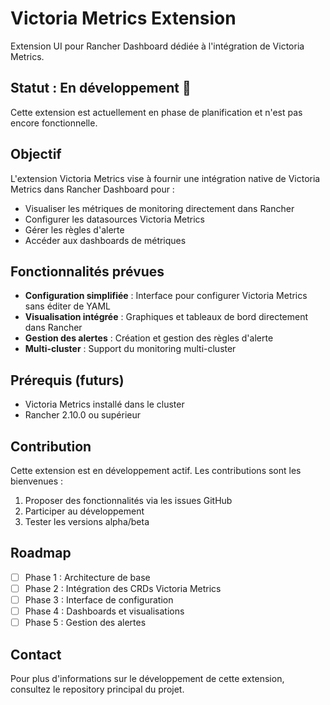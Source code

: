 # Victoria Metrics Extension

Extension UI pour Rancher Dashboard dédiée à l'intégration de Victoria Metrics.

## Statut : En développement 🚧

Cette extension est actuellement en phase de planification et n'est pas encore fonctionnelle.

## Objectif

L'extension Victoria Metrics vise à fournir une intégration native de Victoria Metrics dans Rancher Dashboard pour :

- Visualiser les métriques de monitoring directement dans Rancher
- Configurer les datasources Victoria Metrics
- Gérer les règles d'alerte
- Accéder aux dashboards de métriques

## Fonctionnalités prévues

- **Configuration simplifiée** : Interface pour configurer Victoria Metrics sans éditer de YAML
- **Visualisation intégrée** : Graphiques et tableaux de bord directement dans Rancher
- **Gestion des alertes** : Création et gestion des règles d'alerte
- **Multi-cluster** : Support du monitoring multi-cluster

## Prérequis (futurs)

- Victoria Metrics installé dans le cluster
- Rancher 2.10.0 ou supérieur

## Contribution

Cette extension est en développement actif. Les contributions sont les bienvenues :

1. Proposer des fonctionnalités via les issues GitHub
2. Participer au développement
3. Tester les versions alpha/beta

## Roadmap

- [ ] Phase 1 : Architecture de base
- [ ] Phase 2 : Intégration des CRDs Victoria Metrics
- [ ] Phase 3 : Interface de configuration
- [ ] Phase 4 : Dashboards et visualisations
- [ ] Phase 5 : Gestion des alertes

## Contact

Pour plus d'informations sur le développement de cette extension, consultez le repository principal du projet.